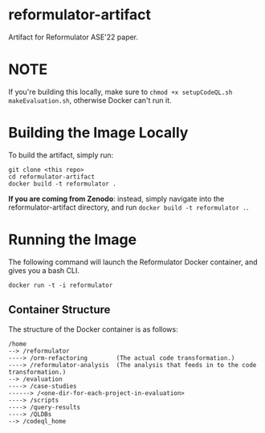 # reformulator-artifact
Artifact for Reformulator ASE'22 paper.

# NOTE

If you're building this locally, make sure to `chmod +x setupCodeQL.sh makeEvaluation.sh`, otherwise Docker can't run it.

# Building the Image Locally

To build the artifact, simply run:

```
git clone <this repo>
cd reformulator-artifact
docker build -t reformulator .
```

**If you are coming from Zenodo**: instead, simply navigate into the reformulator-artifact directory, and run `docker build -t reformulator .`. 

# Running the Image

The following command will launch the Reformulator Docker container, and gives you a bash CLI.

```
docker run -t -i reformulator
```

## Container Structure

The structure of the Docker container is as follows:

```
/home
--> /reformulator
----> /orm-refactoring        (The actual code transformation.)
----> /reformulator-analysis  (The analysis that feeds in to the code transformation.)
--> /evaluation
----> /case-studies
------> /<one-dir-for-each-project-in-evaluation>
----> /scripts
----> /query-results
----> /QLDBs
--> /codeql_home
```
